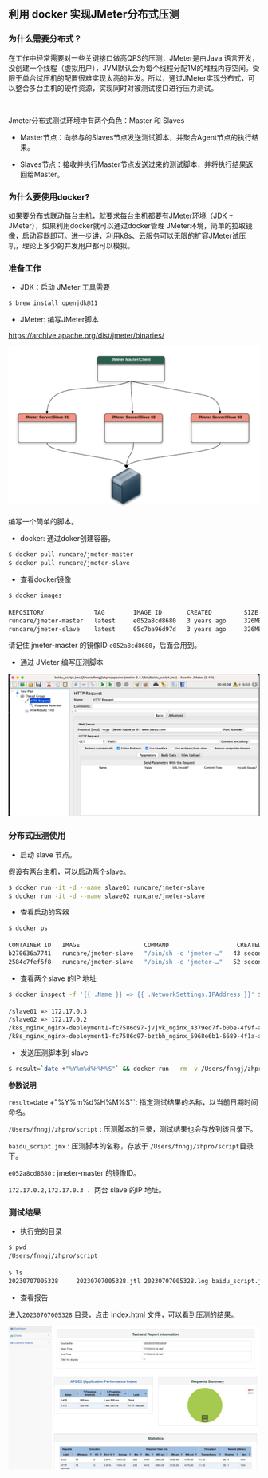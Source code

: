 ## 利用 docker 实现JMeter分布式压测

### 为什么需要分布式？

在工作中经常需要对一些关键接口做高QPS的压测，JMeter是由Java 语言开发，没创建一个线程（虚拟用户），JVM默认会为每个线程分配1M的堆栈内存空间。受限于单台试压机的配置很难实现太高的并发。所以，通过JMeter实现分布式，可以整合多台主机的硬件资源，实现同时对被测试接口进行压力测试。

![]()

Jmeter分布式测试环境中有两个角色：Master 和 Slaves

* Master节点：向参与的Slaves节点发送测试脚本，并聚合Agent节点的执行结果。

* Slaves节点：接收并执行Master节点发送过来的测试脚本，并将执行结果返回给Master。


### 为什么要使用docker? 

如果要分布式联动每台主机，就要求每台主机都要有JMeter环境（JDK + JMeter），如果利用docker就可以通过docker管理 JMeter环境，简单的拉取镜像，启动容器即可。进一步讲，利用k8s、云服务可以无限的扩容JMeter试压机，理论上多少的并发用户都可以模拟。

### 准备工作

* JDK：启动 JMeter 工具需要

```bash
$ brew install openjdk@11
```

* JMeter: 编写JMeter脚本

https://archive.apache.org/dist/jmeter/binaries/

![](./imgs/jmeter.png)

编写一个简单的脚本。

* docker: 通过doker创建容器。

```bash
$ docker pull runcare/jmeter-master
$ docker pull runcare/jmeter-slave
```

* 查看docker镜像

```bash
$ docker images

REPOSITORY              TAG        IMAGE ID       CREATED         SIZE
runcare/jmeter-master   latest     e052a8cd8680   3 years ago     326MB
runcare/jmeter-slave    latest     05c7ba96d97d   3 years ago     326MB
```

请记住 jmeter-master 的镜像ID `e052a8cd8680`，后面会用到。

* 通过 JMeter 编写压测脚本

![](./imgs/jmeter2.png)


### 分布式压测使用

* 启动 slave 节点。

假设有两台主机，可以启动两个slave。

```bash
$ docker run -it -d --name slave01 runcare/jmeter-slave
$ docker run -it -d --name slave02 runcare/jmeter-slave
```


* 查看启动的容器

```bash
$ docker ps

CONTAINER ID   IMAGE                  COMMAND                   CREATED             STATUS             PORTS                 NAMES
b270636a7741   runcare/jmeter-slave   "/bin/sh -c 'jmeter-…"   43 seconds ago      Up 42 seconds      1099/tcp, 60001/tcp   slave01
2584c7fef5f8   runcare/jmeter-slave   "/bin/sh -c 'jmeter-…"   52 seconds ago      Up 50 seconds      1099/tcp, 60001/tcp   slave02
```

* 查看两个slave 的IP 地址

```bash
$ docker inspect -f '{{ .Name }} => {{ .NetworkSettings.IPAddress }}' $(docker ps -q)

/slave01 => 172.17.0.3
/slave02 => 172.17.0.2
/k8s_nginx_nginx-deployment1-fc7586d97-jvjvk_nginx_4379ed7f-b0be-4f9f-a0a9-4a5fd7b45b38_1 => 
/k8s_nginx_nginx-deployment1-fc7586d97-bztbh_nginx_6968e6b1-6689-4f1a-a9ea-04532577841c_1 => 
```

* 发送压测脚本到 slave

```bash
$ result=`date +"%Y%m%d%H%M%S"` && docker run --rm -v /Users/fnngj/zhpro/script:/data e052a8cd8680 jmeter -n -t /data/baidu_script.jmx -l /data/$result.jtl -j /data/$result.log -e -o /data/$result -R 172.17.0.2,172.17.0.3
```

__参数说明__

`result=`date +"%Y%m%d%H%M%S"`: 指定测试结果的名称，以当前日期时间命名。

`/Users/fnngj/zhpro/script` : 压测脚本的目录，测试结果也会存放到该目录下。

`baidu_script.jmx` : 压测脚本的名称，存放于 `/Users/fnngj/zhpro/script`目录下。

`e052a8cd8680` : jmeter-master 的镜像ID。

`172.17.0.2,172.17.0.3` ： 两台 slave 的IP 地址。



### 测试结果

* 执行完的目录

```bash
$ pwd
/Users/fnngj/zhpro/script

$ ls
20230707005328     20230707005328.jtl 20230707005328.log baidu_script.jmx
```

* 查看报告

进入`20230707005328` 目录，点击 index.html 文件，可以看到压测的结果。


![](./imgs/jmeter3.png)
